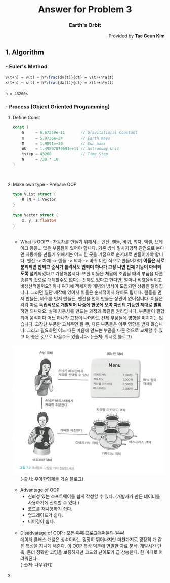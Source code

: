 <h1 style="text-align:center">Answer for Problem 3</h1>
<h3 style="text-align:center">Earth's Orbit</h3>
<p style="text-align:right">Provided by <b>Tae Geun Kim</b>

## 1. Algorithm

### - Euler's Method

```LaTeX
v(t+h) ~ v(t) + h*\frac{dv(t)}{dt} = v(t)+h*a(t)
x(t+h) ~ x(t) + h*\frac{dx(t)}{dt} = x(t)+h*v(t)

h = 43200s
```

### - Process (Object Oriented Programming)

1. Define Const
    ```Go
    const (
        G     = 6.67259e-11       // Gravitational Constant
        m     = 5.9736e+24        // Earth mass
        M     = 1.9891e+30        // Sun mass
        AU    = 1.49597870691e+11 // Astronomy Unit
        tstep = 43200             // Time Step
        N     = 730 * 10
    )
    ```
<br>

2. Make own type - Prepare OOP
    ```Go
    type VList struct {
        R [N + 1]Vector
    }

    type Vector struct {
        x, y, z float64
    }
    ```
    <br>

    * What is OOP?
    : 자동차를 만들기 위해서는 엔진, 핸들, 바퀴, 의자, 엑셀, 브레이크 등등… 많은 부품들이 있어야 합니다. 기존 방식 절차지향적 관점으로 본다면 자동차를 만들기 위해서는 어느 한 곳을 기점으로 순서대로 만들어가야 합니다. 엔진 -> 차체 -> 핸들 -> 의자 -> 바퀴 이런 식으로 만들어가며 **이들은 서로 분리되면 안되고 순서가 틀려서도 안되며 하나가 고장 나면 전체 기능이 마비되도록 설계**되었다고 가정해봅시다. 또한 이들은 처음에 조립될 때의 부품을 다른 종류의 것으로 대체할수도 없다는 전제도 있다고 한다면! 얼마나 비효율적이고 비생산적일까요? 허나 여기에 객체지향 개념의 방식이 도입되면 상황은 달라집니다. 그러면 일단 제작에 있어서 이들은 순서적이지 않아도 됩니다. 핸들을 먼저 만들든, 바퀴를 먼저 만들든, 엔진을 먼저 만들든 상관이 없어집니다. 이들은 각각 따로 **독립적으로 개발되어 나중에 한곳에 모여 자신의 기능만 제대로 발휘**하면 되니까요. 실제 자동차를 만드는 과정과 똑같은 원리입니다. 부품들이 결합되어 움직이다 어느 하나가 고장이 나더라도 전체 부품들에 영향을 미치지는 않습니다. 고장난 부품만 고쳐주면 될 뿐, 다른 부품들은 아무 영향을 받지 않습니다. 그리고 필요하면 어느 때든 마음에 안드는 부품을 다른 것으로 교체할 수 있고 더 좋은 것으로 바꿀수도 있습니다.
    (-출처: 위시켓 블로그)
    <br>

    <img src=Fig/Object_Coffee.png>
    &nbsp; &nbsp; &nbsp; (-출처: 우아한형제들 기술 블로그)  
    <br>
    <br>

    * Advantage of OOP
        * 신뢰성 있는 소프트웨어를 쉽게 작성할 수 있다. (개발자가 만든 데이터를 사용하기에 신뢰할 수 있다.)
        * 코드를 재사용하기 쉽다.
        * 업그레이드가 쉽다. 
        * 디버깅이 쉽다.
    <br>

    * Disadvatage of OOP
    : <s>모든 야매 프로그래머들의 원수!</s>  
    데이터 클래스 개념은 상속이라는 굉장히 뛰어나지만 마찬가지로 굉장히 개 같은 특성을 지니게 해준다. 이 OOP 특성 덕분에 면밀한 자료 분석, 개발시간 단축, 좀더 정확한 코딩을 보증하지만 코드의 난이도가 급 상승한다. 한 마디로 어려워진다.  
    (-출처: 나무위키)
    <br>

3. 